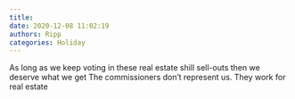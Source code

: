```yaml
---
title: 
date: 2020-12-08 11:02:19
authors: Ripp
categories: Holiday
---
```


 As long as we keep voting in these real estate shill sell-outs then we deserve what we get
The commissioners don’t represent us. They work for real estate